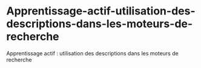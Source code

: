 # Apprentissage-actif-utilisation-des-descriptions-dans-les-moteurs-de-recherche
Apprentissage actif : utilisation des descriptions dans les moteurs de recherche
